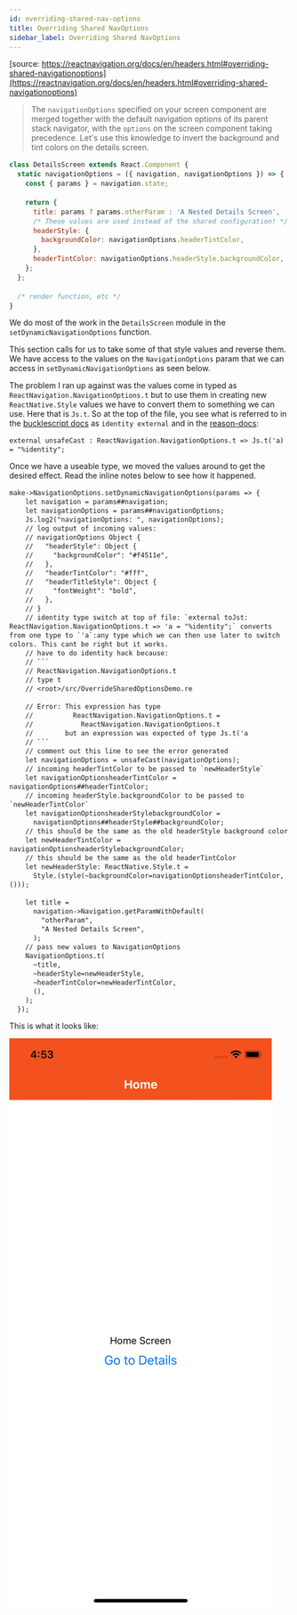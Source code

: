 ```yaml
---
id: overriding-shared-nav-options
title: Overriding Shared NavOptions
sidebar_label: Overriding Shared NavOptions
---
```


[source: https://reactnavigation.org/docs/en/headers.html#overriding-shared-navigationoptions](https://reactnavigation.org/docs/en/headers.html#overriding-shared-navigationoptions)

> The `navigationOptions` specified on your screen component are merged together with the default navigation options of its parent stack navigator, with the `options` on the screen component taking precedence. Let's use this knowledge to invert the background and tint colors on the details screen.

```js
class DetailsScreen extends React.Component {
  static navigationOptions = ({ navigation, navigationOptions }) => {
    const { params } = navigation.state;

    return {
      title: params ? params.otherParam : 'A Nested Details Screen',
      /* These values are used instead of the shared configuration! */
      headerStyle: {
        backgroundColor: navigationOptions.headerTintColor,
      },
      headerTintColor: navigationOptions.headerStyle.backgroundColor,
    };
  };

  /* render function, etc */
}

```

We do most of the work in the `DetailsScreen` module in the `setDynamicNavigationOptions` function.

This section calls for us to take some of that style values and reverse them. We have access to the values on the `NavigationOptions` param that we can access in `setDynamicNavigationOptions` as seen below.

The problem I ran up against was the values come in typed as `ReactNavigation.NavigationOptions.t` but to use them in creating new `ReactNative.Style` values we have to convert them to something we can use. Here that is `Js.t`. So at the top of the file, you see what is referred to in the [bucklescript docs](https://bucklescript.github.io/docs/en/interop-cheatsheet#identity-external) as `identity external` and in the [reason-docs](https://reasonml.github.io/docs/en/converting-from-js#types-pass-1):

```reason
external unsafeCast : ReactNavigation.NavigationOptions.t => Js.t('a) = "%identity";
```

Once we have a useable type, we moved the values around to get the desired effect. Read the inline notes below to see how it happened.

```reason
make->NavigationOptions.setDynamicNavigationOptions(params => {
    let navigation = params##navigation;
    let navigationOptions = params##navigationOptions;
    Js.log2("navigationOptions: ", navigationOptions);
    // log output of incoming values:
    // navigationOptions Object {
    //   "headerStyle": Object {
    //     "backgroundColor": "#f4511e",
    //   },
    //   "headerTintColor": "#fff",
    //   "headerTitleStyle": Object {
    //     "fontWeight": "bold",
    //   },
    // }
    // identity type switch at top of file: `external toJst: ReactNavigation.NavigationOptions.t => 'a = "%identity";` converts from one type to `'a`:any type which we can then use later to switch colors. This cant be right but it works.
    // have to do identity hack because:
    // ```
    // ReactNavigation.NavigationOptions.t
    // type t
    // <root>/src/OverrideSharedOptionsDemo.re

    // Error: This expression has type
    //          ReactNavigation.NavigationOptions.t =
    //            ReactNavigation.NavigationOptions.t
    //        but an expression was expected of type Js.t('a
    // ```
    // comment out this line to see the error generated
    let navigationOptions = unsafeCast(navigationOptions);
    // incoming headerTintColor to be passed to `newHeaderStyle`
    let navigationOptionsheaderTintColor = navigationOptions##headerTintColor;
    // incoming headerStyle.backgroundColor to be passed to `newHeaderTintColor`
    let navigationOptionsheaderStylebackgroundColor =
      navigationOptions##headerStyle##backgroundColor;
    // this should be the same as the old headerStyle background color
    let newHeaderTintColor = navigationOptionsheaderStylebackgroundColor;
    // this should be the same as the old headerTintColor
    let newHeaderStyle: ReactNative.Style.t =
      Style.(style(~backgroundColor=navigationOptionsheaderTintColor, ()));

    let title =
      navigation->Navigation.getParamWithDefault(
        "otherParam",
        "A Nested Details Screen",
      );
    // pass new values to NavigationOptions
    NavigationOptions.t(
      ~title,
      ~headerStyle=newHeaderStyle,
      ~headerTintColor=newHeaderTintColor,
      (),
    );
  });
```

This is what it looks like:

![overriding-shared-options](../images/overriding-shared-options.gif)
